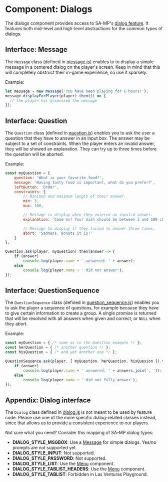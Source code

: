 # Component: Dialogs
The dialogs component provides access to SA-MP's [dialog feature](
http://wiki.sa-mp.com/wiki/ShowPlayerDialog). It features both mid-level and high-level abstractions
for the common types of dialogs.

## Interface: Message
The `Message` class (defined in [message.js](message.js)) enables to to display a simple message in
a centered dialog on the player's screen. Keep in mind that this will completely obstruct their
in-game experience, so use it sparsely.

Example:
```javascript
let message = new Message('You have been playing for 6 hours!');
message.displayForPlayer(player).then(() => {
  // the player has dismissed the message 
});
```

## Interface: Question
The `Question` class (defined in [question.js](question.js)) enables you to ask the user a question
that they have to answer in an input box. The answer may be subject to a set of constraints. When
the player enters an invalid answer, they will be showed an explanation. They can try up to three
times before the question will be aborted.

Example:
```javascript
const myQuestion = {
    question: 'What is your favorite food?',
    message: 'Having tasty food is important, what do you prefer?',
    leftButton: 'Order',
    constraints: {
        // Minimum and maximum length of their answer.
        min: 3,
        max: 100,

        // Message to display when they entered an invalid answer.
        explanation: 'Come on! Your dish should be between 3 and 100 characters.',

        // Message to display if they failed to answer three times.
        abort: 'Sadness. Donuts it is!'
    }
};

Question.ask(player, myQuestion).then(answer => {
    if (answer)
        console.log(player.name + ' answered: ' + answer);
    else
        console.log(player.name + ' did not answer');
});
```

## Interface: QuestionSequence
The `QuestionSequence` class (defined in [question_sequence.js](question_sequence.js)) enables you
to ask the player a sequence of questions, for example because they have to give certain information
to create a group. A single promise is returned that will be resolved with all answers when given
and correct, or `NULL` when they abort.

Example:
```javascript
const myQuestion = { /* same as in the Question example */ };
const herQuestion = { /* another question */ };
const hisQuestion = { /* and yet another one */ };

QuestionSequence.ask(player, [ myQuestion, herQuestion, hisQuesion ]).then(answers => {
    if (answer)
        console.log(player.name + ' answered: ' + answers.join(', '));
    else
        console.log(player.name + ' did not fully answer');
});
```

## Appendix: Dialog interface
The `Dialog` class defined in [dialog.js](dialog.js) is not meant to be used by feature code. Please
use one of the more specific dialog-related classes instead, since that allows us to provide a
consistent experience to our players.

Not sure what you need? Consider this mapping of SA-MP dialog types:

  - **DIALOG_STYLE_MSGBOX**: Use a [Message](message.js) for simple dialogs. Yes/no prompts are not
    supported yet.
  - **DIALOG_STYLE_INPUT**: Not supported.
  - **DIALOG_STYLE_PASSWORD**: Not supported.
  - **DIALOG_STYLE_LIST**: Use the [Menu](/javascript/components/menu/) component.
  - **DIALOG_STYLE_TABLIST_HEADERS**: Use the [Menu](/javascript/components/menu/) component.
  - **DIALOG_STYLE_TABLIST**: Forbidden in Las Venturas Playground.
